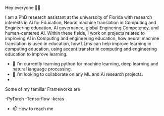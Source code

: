 Hey everyone 👋🏾


I am a PhD research assistant at the universoity of Florida with research interests in Ai for Education, Neural machine translation in Computing and Engineering education, AI governance, global Enginering Competency, and human-centered AI. Within these fields, I work on projects related to improving AI in Computing and engineering education, how neural machine translation is used in education, how LLms can help improve learning in computing education, using accent transfer in computing and engineering education to improve learning.

- 🌱 I’m currently learning python for machine learning, deep learning and natural language processing.
- 💞️ I’m looking to collaborate on any ML and Ai research projects.
- 
Some of my familiar Frameworks are

-PyTorch
-Tensorflow
-keras

- 📫 How to reach me 
<!---
unruli/unruli is a ✨ special ✨ repository because its `README.md` (this file) appears on your GitHub profile.
You can click the Preview link to take a look at your changes.
--->
